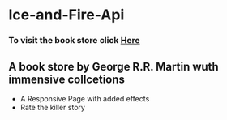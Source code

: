 # Ice-and-Fire-Api
### To visit the book store click [Here](https://6125eeef6745b97c2bfaab5e--blissful-blackwell-aed76d.netlify.app/)
## A book store by George R.R. Martin wuth immensive collcetions
- A Responsive Page with added effects
- Rate the killer story 
